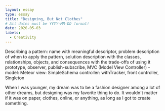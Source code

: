 ```yaml
---
layout: essay
type: essay
title: "Designing, But Not Clothes"
# All dates must be YYYY-MM-DD format!
date: 2020-05-03
labels:
  - Creativity
---
```


Describing a pattern: 
name with meaningful descriptor, problem description of when to apply the pattern, solution description with the classes, relationships, objects, and consequences with the trade-offs of using it
prototype, observer, publish-subscribe, MVC (Model View Controller) - model: Meteor view: SimpleSchema controller: withTracker, front controller, Singleton

When I was younger, my dream was to be a fashion designer among a lot of other dreams, but designing was my favorite thing to do.  It wouldn't matter if it was on paper, clothes, online, or anything, as long as I got to create something.  
